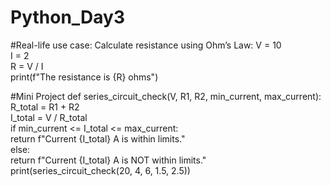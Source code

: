 # Python_Day3

#Real-life use case: Calculate resistance using Ohm’s Law:
V = 10  
I = 2  
R = V / I  
print(f"The resistance is {R} ohms") 

#Mini Project
def series_circuit_check(V, R1, R2, min_current, max_current):  
    R_total = R1 + R2  
    I_total = V / R_total  
    if min_current <= I_total <= max_current:  
        return f"Current {I_total} A is within limits."  
    else:  
        return f"Current {I_total} A is NOT within limits."  
print(series_circuit_check(20, 4, 6, 1.5, 2.5))  

